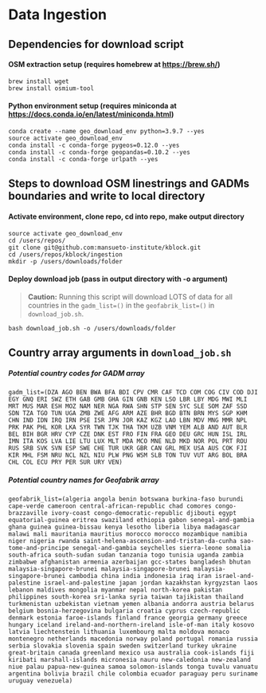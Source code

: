 # Data Ingestion 

## Dependencies for download script
#### OSM extraction setup (requires homebrew at https://brew.sh/)
```
brew install wget
brew install osmium-tool
```
#### Python environment setup (requires miniconda at https://docs.conda.io/en/latest/miniconda.html)
```
conda create --name geo_download_env python=3.9.7 --yes
source activate geo_download_env
conda install -c conda-forge pygeos=0.12.0 --yes
conda install -c conda-forge geopandas=0.10.2 --yes
conda install -c conda-forge urlpath --yes
```

## Steps to download OSM linestrings and GADMs boundaries and write to local directory

#### Activate environment, clone repo, cd into repo, make output directory
```
source activate geo_download_env
cd /users/repos/
git clone git@github.com:mansueto-institute/kblock.git
cd /users/repos/kblock/ingestion
mkdir -p /users/downloads/folder
```
#### Deploy download job (pass in output directory with -o argument)
> **Caution:** Running this script will download LOTS of data for all countries in the `gadm_list=()` in the `geofabrik_list=()` in `download_job.sh`.
```
bash download_job.sh -o /users/downloads/folder
```

## Country array arguments in `download_job.sh`

##### Potential country codes for GADM array
```
gadm_list=(DZA AGO BEN BWA BFA BDI CPV CMR CAF TCD COM COG CIV COD DJI EGY GNQ ERI SWZ ETH GAB GMB GHA GIN GNB KEN LSO LBR LBY MDG MWI MLI MRT MUS MAR ESH MOZ NAM NER NGA RWA SHN STP SEN SYC SLE SOM ZAF SSD SDN TZA TGO TUN UGA ZMB ZWE AFG ARM AZE BHR BGD BTN BRN MYS SGP KHM CHN IND IDN IRQ IRN PSE ISR JPN JOR KAZ KGZ LAO LBN MDV MNG MMR NPL PRK PAK PHL KOR LKA SYR TWN TJK THA TKM UZB VNM YEM ALB AND AUT BLR BEL BIH BGR HRV CYP CZE DNK EST FRO FIN FRA GEO DEU GRC HUN ISL IRL IMN ITA KOS LVA LIE LTU LUX MLT MDA MCO MNE NLD MKD NOR POL PRT ROU RUS SRB SVK SVN ESP SWE CHE TUR UKR GBR CAN GRL MEX USA AUS COK FJI KIR MHL FSM NRU NCL NZL NIU PLW PNG WSM SLB TON TUV VUT ARG BOL BRA CHL COL ECU PRY PER SUR URY VEN)
```

##### Potential country names for Geofabrik array 
```
geofabrik_list=(algeria angola benin botswana burkina-faso burundi cape-verde cameroon central-african-republic chad comores congo-brazzaville ivory-coast congo-democratic-republic djibouti egypt equatorial-guinea eritrea swaziland ethiopia gabon senegal-and-gambia ghana guinea guinea-bissau kenya lesotho liberia libya madagascar malawi mali mauritania mauritius morocco morocco mozambique namibia niger nigeria rwanda saint-helena-ascension-and-tristan-da-cunha sao-tome-and-principe senegal-and-gambia seychelles sierra-leone somalia south-africa south-sudan sudan tanzania togo tunisia uganda zambia zimbabwe afghanistan armenia azerbaijan gcc-states bangladesh bhutan malaysia-singapore-brunei malaysia-singapore-brunei malaysia-singapore-brunei cambodia china india indonesia iraq iran israel-and-palestine israel-and-palestine japan jordan kazakhstan kyrgyzstan laos lebanon maldives mongolia myanmar nepal north-korea pakistan philippines south-korea sri-lanka syria taiwan tajikistan thailand turkmenistan uzbekistan vietnam yemen albania andorra austria belarus belgium bosnia-herzegovina bulgaria croatia cyprus czech-republic denmark estonia faroe-islands finland france georgia germany greece hungary iceland ireland-and-northern-ireland isle-of-man italy kosovo latvia liechtenstein lithuania luxembourg malta moldova monaco montenegro netherlands macedonia norway poland portugal romania russia serbia slovakia slovenia spain sweden switzerland turkey ukraine great-britain canada greenland mexico usa australia cook-islands fiji kiribati marshall-islands micronesia nauru new-caledonia new-zealand niue palau papua-new-guinea samoa solomon-islands tonga tuvalu vanuatu argentina bolivia brazil chile colombia ecuador paraguay peru suriname uruguay venezuela)
```
